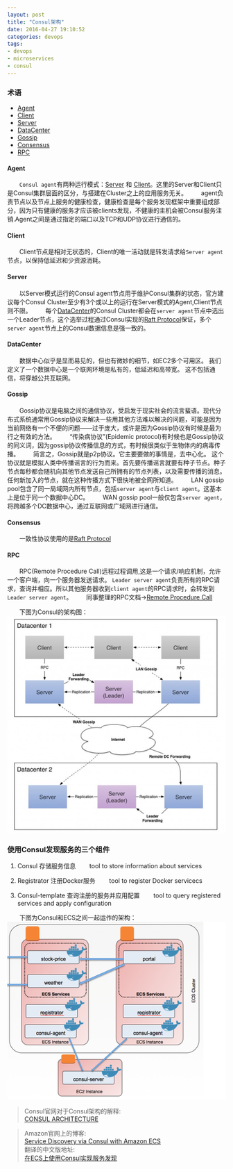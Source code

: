 ```yaml
---
layout: post
title: "Consul架构"
date: 2016-04-27 19:10:52
categories: devops
tags: 
- devops
- microservices
- consul
---
```


### 术语
- [Agent](#agent)
- [Client](#client)
- [Server](#server)
- [DataCenter](#datacenter)
- [Gossip](#gossip)
- [Consensus](#consensus)
- [RPC](#rpc)

#### <p id="agent"></p>Agent
　　`Consul agent`有两种运行模式：[Server](#server) 和 [Client](#client)。这里的Server和Client只是Consul集群层面的区分，与搭建在Cluster之上的应用服务无关。
　　agent负责节点以及节点上服务的健康检查，健康检查是每个服务发现框架中重要组成部分，因为只有健康的服务才应该被clients发现，不健康的主机会被Consul服务注销.Agent之间是通过指定的端口以及TCP和UDP协议进行通信的。

#### <p id="client"></p>Client
　　Client节点是相对无状态的，Client的唯一活动就是转发请求给`Server agent`节点，以保持低延迟和少资源消耗。

#### <p id="server"></p>Server
　　以Server模式运行的Consul agent节点用于维护Consul集群的状态，官方建议每个Consul Cluster至少有3个或以上的运行在Server模式的Agent,Client节点则不限。
　　每个[DataCenter](#datacenter)的Consul Cluster都会在`server agent`节点中选出一个Leader节点，这个选举过程通过Consul实现的[Raft Protocol](https://raft.github.io/)保证，多个`server agent`节点上的Consul数据信息是强一致的。

#### <p id="datacenter"></p>DataCenter
　　数据中心似乎是显而易见的，但也有微妙的细节，如EC2多个可用区。 我们定义了一个数据中心是一个联网环境是私有的，低延迟和高带宽。 这不包括通信，将穿越公共互联网。

#### <p id="gossip"></p>Gossip
　　Gossip协议是电脑之间的通信协议，受启发于现实社会的流言蜚语。现代分布式系统通常用Gossip协议来解决一些用其他方法难以解决的问题，可能是因为当前网络有一个不便的问题——过于庞大，或许是因为Gossip协议有时候是最为行之有效的方法。
　　“传染病协议”(Epidemic protocol)有时候也是Gossip协议的同义词，因为gossip协议传播信息的方式，有时候很类似于生物体内的病毒传播。
　　简言之，Gossip就是p2p协议。它主要要做的事情是，去中心化。
这个协议就是模拟人类中传播谣言的行为而来。首先要传播谣言就要有种子节点。种子节点每秒都会随机向其他节点发送自己所拥有的节点列表，以及需要传播的消息。任何新加入的节点，就在这种传播方式下很快地被全网所知道。
　　LAN gossip pool包含了同一局域网内所有节点，包括`server agent`与`client agent`。这基本上是位于同一个数据中心DC。
　　WAN gossip pool一般仅包含`server agent`，将跨越多个DC数据中心，通过互联网或广域网进行通信。

#### <p id="consensus"></p>Consensus
　　一致性协议使用的是[Raft Protocol](https://raft.github.io/)

#### <p id="rpc"></p>RPC
　　RPC(Remote Procedure Call)远程过程调用,这是一个请求/响应机制，允许一个客户端，向一个服务器发送请求。
`Leader server agent`负责所有的RPC请求，查询并相应。所以其他服务器收到`client agent`的RPC请求时，会转发到`Leader server agent`。
　　同事整理的RPC文档→[Remote Procedure Call](http://koly.me/2016/04/22/RPC-and-Apache-Thrift/)

　　下图为Consul的架构图：
![](/assets/img/consul-arch.jpg)

### 使用Consul发现服务的三个组件
1. Consul 存储服务信息
　　tool to store information about services

2. Registrator 注册Docker服务
　　tool to register Docker servicecs

3. Consul-template 查询注册的服务并应用配置
　　tool to query registered services and apply configuration

　　下图为Consul和ECS之间一起运作的架构：
![](/assets/img/consul-EC2.png)

>Consul官网对于Consul架构的解释:</br>
[CONSUL ARCHITECTURE](https://www.consul.io/docs/internals/architecture.html)</br>

>Amazon官网上的博客:</br>
[Service Discovery via Consul with Amazon ECS](https://aws.amazon.com/blogs/compute/service-discovery-via-consul-with-amazon-ecs/)</br>
翻译的中文版地址:</br>
[在ECS上使用Consul实现服务发现](http://yaowenjie.github.io/cloud/service-discovery-via-consul-with-amazon-ecs)

